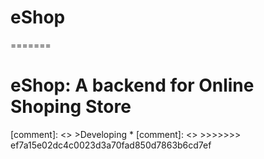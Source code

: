 
# eShop
=======
# eShop: A backend for Online Shoping Store

[comment]: <> >Developing *
[comment]: <> >>>>>>> ef7a15e02dc4c0023d3a70fad850d7863b6cd7ef
